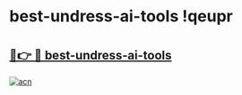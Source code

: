 # best-undress-ai-tools !qeupr

# <h2><a href="https://zk8kuu.esa.edu.pl?title=best-undress-ai-tools&ref=qeupr">🔗👉 🔴 best-undress-ai-tools</a></h2>

[![acn](https://github.com/user-attachments/assets/0f9c940e-d8b0-45ae-aac7-cd30a18b3e1c)](https://zk8kuu.esa.edu.pl?title=best-undress-ai-tools&ref=qeupr)

